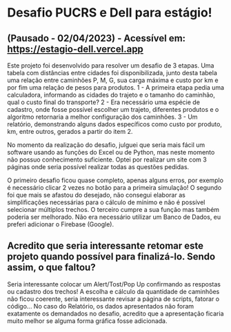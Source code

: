 # Desafio PUCRS e Dell para estágio!
## (Pausado - 02/04/2023) - Acessível em: https://estagio-dell.vercel.app
Este projeto foi desenvolvido para resolver um desafio de 3 etapas. Uma tabela com distâncias entre cidades foi disponibilizada,
junto desta tabela uma relação entre caminhões P, M, G, sua carga máxima e custo por km e por fim uma relação de pesos para produtos.
1 - A primeira etapa pedia uma calculadora, informando as cidades do trajeto e o tamanho do caminhão, qual o custo final do transporte?
2 - Era necessário uma espécie de cadastro, onde fosse possível escolher um trajeto, diferentes produtos e o algoritmo retornaria a melhor configuração dos caminhões.
3 - Um relatório, demonstrando alguns dados específicos como custo por produto, km, entre outros, gerados a partir do item 2.

No momento da realização do desafio, julguei que seria mais fácil um software usando as funções do Excel ou de Python, mas neste momento não possuo conhecimento suficiente.
Optei por realizar um site com 3 páginas onde seria possível realizar todas as questões pedidas.

O primeiro desafio ficou quase completo, apenas alguns erros, por exemplo é necessário clicar 2 vezes no botão para a primeira simulação!
O segundo foi que mais se afastou do desejado, não consegui elaborar as simplificações necessárias para o cálculo de mínimo e não é possível selecionar múltiplos trechos.
O terceiro cumpre a sua função mas também poderia ser melhorado. Não era necessário utilizar um Banco de Dados, eu preferi adicionar o Firebase (Google).

## Acredito que seria interessante retomar este projeto quando possível para finalizá-lo. Sendo assim, o que faltou?
Seria interessante colocar um Alert/Tost/Pop Up confirmando as respostas ou cadastro dos trechos!
A escolha e cálculo da quantidade de caminhões não ficou coerente, seria interessante revisar a página de scripts, fatorar o código...
No caso do Relatório, os dados apresentados não foram exatamente os demandados no desafio, acredito que a apresentação ficaria muito melhor se alguma forma gráfica fosse adicionada.